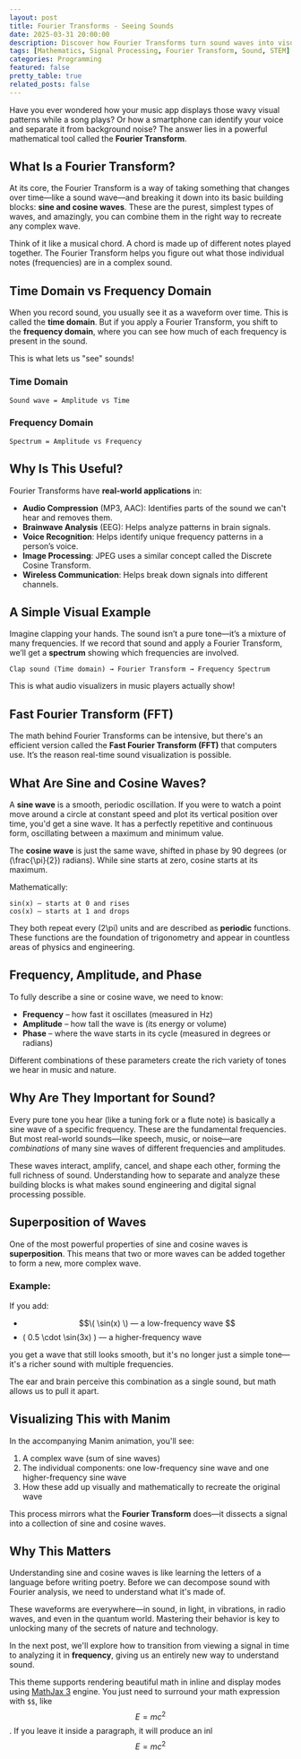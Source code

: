```yaml
---
layout: post
title: Fourier Transforms - Seeing Sounds
date: 2025-03-31 20:00:00 
description: Discover how Fourier Transforms turn sound waves into visual patterns, enabling everything from music analysis to image compression.
tags: [Mathematics, Signal Processing, Fourier Transform, Sound, STEM]
categories: Programming
featured: false
pretty_table: true
related_posts: false
---
```


Have you ever wondered how your music app displays those wavy visual patterns while a song plays? Or how a smartphone can identify your voice and separate it from background noise? The answer lies in a powerful mathematical tool called the **Fourier Transform**.

## What Is a Fourier Transform?
At its core, the Fourier Transform is a way of taking something that changes over time—like a sound wave—and breaking it down into its basic building blocks: **sine and cosine waves**. These are the purest, simplest types of waves, and amazingly, you can combine them in the right way to recreate any complex wave.

Think of it like a musical chord. A chord is made up of different notes played together. The Fourier Transform helps you figure out what those individual notes (frequencies) are in a complex sound.

## Time Domain vs Frequency Domain
When you record sound, you usually see it as a waveform over time. This is called the **time domain**. But if you apply a Fourier Transform, you shift to the **frequency domain**, where you can see how much of each frequency is present in the sound.

This is what lets us "see" sounds!

### Time Domain
```
Sound wave = Amplitude vs Time
```

### Frequency Domain
```
Spectrum = Amplitude vs Frequency
```

## Why Is This Useful?
Fourier Transforms have **real-world applications** in:

- **Audio Compression** (MP3, AAC): Identifies parts of the sound we can't hear and removes them.
- **Brainwave Analysis** (EEG): Helps analyze patterns in brain signals.
- **Voice Recognition**: Helps identify unique frequency patterns in a person’s voice.
- **Image Processing**: JPEG uses a similar concept called the Discrete Cosine Transform.
- **Wireless Communication**: Helps break down signals into different channels.

## A Simple Visual Example
Imagine clapping your hands. The sound isn’t a pure tone—it’s a mixture of many frequencies. If we record that sound and apply a Fourier Transform, we’ll get a **spectrum** showing which frequencies are involved.

```
Clap sound (Time domain) → Fourier Transform → Frequency Spectrum
```

This is what audio visualizers in music players actually show!

## Fast Fourier Transform (FFT)
The math behind Fourier Transforms can be intensive, but there's an efficient version called the **Fast Fourier Transform (FFT)** that computers use. It’s the reason real-time sound visualization is possible.


## What Are Sine and Cosine Waves?
A **sine wave** is a smooth, periodic oscillation. If you were to watch a point move around a circle at constant speed and plot its vertical position over time, you'd get a sine wave. It has a perfectly repetitive and continuous form, oscillating between a maximum and minimum value.

The **cosine wave** is just the same wave, shifted in phase by 90 degrees (or \(\frac{\pi}{2}\) radians). While sine starts at zero, cosine starts at its maximum.

Mathematically:

```
sin(x) — starts at 0 and rises
cos(x) — starts at 1 and drops
```

They both repeat every \(2\pi\) units and are described as **periodic** functions. These functions are the foundation of trigonometry and appear in countless areas of physics and engineering.

## Frequency, Amplitude, and Phase
To fully describe a sine or cosine wave, we need to know:
- **Frequency** – how fast it oscillates (measured in Hz)
- **Amplitude** – how tall the wave is (its energy or volume)
- **Phase** – where the wave starts in its cycle (measured in degrees or radians)

Different combinations of these parameters create the rich variety of tones we hear in music and nature.

## Why Are They Important for Sound?
Every pure tone you hear (like a tuning fork or a flute note) is basically a sine wave of a specific frequency. These are the fundamental frequencies. But most real-world sounds—like speech, music, or noise—are *combinations* of many sine waves of different frequencies and amplitudes.

These waves interact, amplify, cancel, and shape each other, forming the full richness of sound. Understanding how to separate and analyze these building blocks is what makes sound engineering and digital signal processing possible.

## Superposition of Waves
One of the most powerful properties of sine and cosine waves is **superposition**. This means that two or more waves can be added together to form a new, more complex wave.

### Example:
If you add:
- $$\( \sin(x) \) — a low-frequency wave $$
- \( 0.5 \cdot \sin(3x) \) — a higher-frequency wave

you get a wave that still looks smooth, but it's no longer just a simple tone—it's a richer sound with multiple frequencies.

The ear and brain perceive this combination as a single sound, but math allows us to pull it apart.

## Visualizing This with Manim
In the accompanying Manim animation, you'll see:

1. A complex wave (sum of sine waves)
2. The individual components: one low-frequency sine wave and one higher-frequency sine wave
3. How these add up visually and mathematically to recreate the original wave

This process mirrors what the **Fourier Transform** does—it dissects a signal into a collection of sine and cosine waves.

## Why This Matters
Understanding sine and cosine waves is like learning the letters of a language before writing poetry. Before we can decompose sound with Fourier analysis, we need to understand what it's made of.

These waveforms are everywhere—in sound, in light, in vibrations, in radio waves, and even in the quantum world. Mastering their behavior is key to unlocking many of the secrets of nature and technology.

In the next post, we'll explore how to transition from viewing a signal in time to analyzing it in **frequency**, giving us an entirely new way to understand sound.


This theme supports rendering beautiful math in inline and display modes using [MathJax 3](https://www.mathjax.org/) engine. You just need to surround your math expression with `$$`, like $$ E = mc^2 $$. If you leave it inside a paragraph, it will produce an inl  $$ E = mc^2 $$